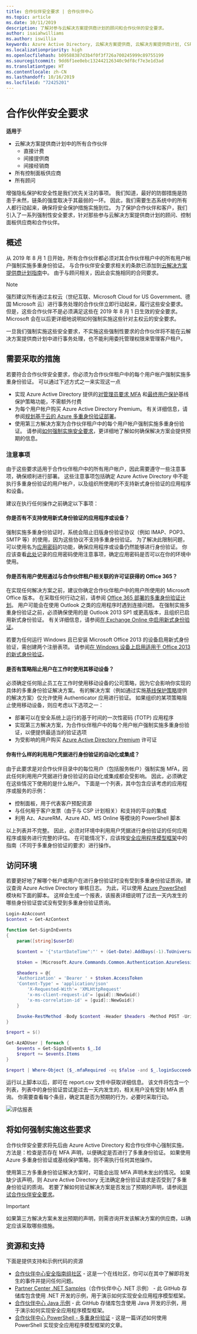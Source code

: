 ```yaml
---
title: 合作伙伴安全要求 | 合作伙伴中心
ms.topic: article
ms.date: 10/11/2019
description: 了解对参与云解决方案提供商计划的顾问和合作伙伴的安全要求。
author: isaiahwilliams
ms.author: iswillia
keywords: Azure Active Directory, 云解决方案提供商, 云解决方案提供商计划, CSP, 控制面板供应商, CPV, 多重身份验证, MFA, 安全应用程序模型, 安全应用模型, 安全性
ms.localizationpriority: high
ms.openlocfilehash: b09588387d3b4f0f3f726a700245999c89755199
ms.sourcegitcommit: 9dd6f1ee0ebc132442126340c9df8cf7e3e1d3ad
ms.translationtype: HT
ms.contentlocale: zh-CN
ms.lasthandoff: 10/16/2019
ms.locfileid: "72425201"
---
```

# <a name="partner-security-requirements"></a>合作伙伴安全要求

**适用于**

- 云解决方案提供商计划中的所有合作伙伴
  - 直接计费
  - 间接提供商
  - 间接经销商
- 所有控制面板供应商
- 所有顾问

增强隐私保护和安全性是我们优先关注的事项。 我们知道，最好的防御措施是防患于未然，链条的强度取决于其最弱的一环。 因此，我们需要生态系统中的所有人都行动起来，确保将安全保护措施实施到位。 为了保护合作伙伴和客户，我们引入了一系列强制性安全要求，针对那些参与云解决方案提供商计划的顾问、控制面板供应商和合作伙伴。

## <a name="overview"></a>概述

从 2019 年 8 月 1 日开始，所有合作伙伴都必须对其合作伙伴租户中的所有用户帐户强制实施多重身份验证。 与合作伙伴安全要求相关的条款已添加到[云解决方案提供商计划指南](https://go.microsoft.com/fwlink/p/?LinkId=617100)中。 由于与顾问相关，因此会实施相同的合同要求。

> [!NOTE]
> 强烈建议所有通过主权云（世纪互联、Microsoft Cloud for US Government、德国 Microsoft 云）进行事务处理的合作伙伴立即行动起来，履行这些安全要求。 但是，这些合作伙伴不是必须满足这些在 2019 年 8 月 1 日生效的安全要求。 Microsoft 会在以后更详细地说明如何强制实施这些针对主权云的安全要求。

一旦我们强制实施这些安全要求，不实施这些强制性要求的合作伙伴将不能在云解决方案提供商计划中进行事务处理，也不能利用委托管理权限来管理客户租户。

## <a name="actions-that-you-need-to-take"></a>需要采取的措施

若要符合合作伙伴安全要求，你必须为合作伙伴租户中的每个用户帐户强制实施多重身份验证。 可以通过下述方式之一来实现这一点

- 实现 Azure Active Directory 提供的[对管理员要求 MFA](/azure/active-directory/conditional-access/howto-baseline-protect-administrators) 和[最终用户保护](/azure/active-directory/conditional-access/howto-baseline-protect-end-users)基线保护策略功能，不需额外付费
- 为每个用户帐户购买 Azure Active Directory Premium。 有关详细信息，请参阅[规划基于云的 Azure 多重身份验证部署](https://docs.microsoft.com/azure/active-directory/authentication/howto-mfa-getstarted)。
- 使用第三方解决方案为合作伙伴租户中的每个用户帐户强制实施多重身份验证。 请参阅[如何强制实施安全要求](#how-the-requirements-will-be-enforced)，更详细地了解如何确保解决方案会提供预期的信息。

### <a name="consideration"></a>注意事项

由于这些要求适用于合作伙伴租户中的所有用户帐户，因此需要遵守一些注意事项，确保顺利进行部署。 这些注意事项包括确定 Azure Active Directory 中不能执行多重身份验证的用户帐户，以及组织所使用的不支持新式身份验证的应用程序和设备。

建议在执行任何操作之前确定以下事项：

#### <a name="do-you-have-an-application-or-device-that-does-not-support-the-use-of-modern-authentication"></a>你是否有不支持使用新式身份验证的应用程序或设备？

强制实施多重身份验证时，系统会阻止旧版身份验证协议（例如 IMAP、POP3、SMTP 等）的使用，因为这些协议不支持多重身份验证。 为了解决此限制问题，可以使用名为[应用密码](https://docs.microsoft.com/azure/active-directory/authentication/howto-mfa-mfasettings#app-passwords)的功能，确保应用程序或设备仍然能够进行身份验证。 你应该查看[此处](https://docs.microsoft.com/azure/active-directory/authentication/howto-mfa-mfasettings#considerations-about-app-passwords)记录的应用密码使用注意事项，确定应用密码是否可以在你的环境中使用。

#### <a name="do-you-have-users-using-office-365-provided-by-licenses-associated-with-your-partner-tenant"></a>你是否有用户使用通过与合作伙伴租户相关联的许可证获得的 Office 365？

在实现任何解决方案之前，建议你确定合作伙伴租户中的用户所使用的 Microsoft Office 版本。 在采取任何行动之前，请参阅 [Office 365 部署的多重身份验证计划](https://docs.microsoft.com/office365/admin/security-and-compliance/multi-factor-authentication-plan#enable-mfa)。 用户可能会在使用 Outlook 之类的应用程序时遇到连接问题。 在强制实施多重身份验证之前，必须确保使用的是 Outlook 2013 SP1 或更高版本，且组织已启用新式身份验证。 有关详细信息，请参阅[在 Exchange Online 中启用新式身份验证](https://docs.microsoft.com/exchange/clients-and-mobile-in-exchange-online/enable-or-disable-modern-authentication-in-exchange-online)。

若要为任何运行 Windows 且已安装 Microsoft Office 2013 的设备启用新式身份验证，需创建两个注册表项。 请参阅[在 Windows 设备上启用适用于 Office 2013 的新式身份验证](https://docs.microsoft.com/office365/admin/security-and-compliance/enable-modern-authentication)。

#### <a name="is-there-a-policy-preventing-any-of-your-users-from-using-their-mobile-devices-while-working"></a>是否有策略阻止用户在工作时使用其移动设备？

必须确定任何阻止员工在工作时使用移动设备的公司策略，因为它会影响你实现的具体的多重身份验证解决方案。 有的解决方案（例如通过实施[基线保护策略](/azure/active-directory/conditional-access/concept-baseline-protection)提供的解决方案）仅允许使用 Authenticator 应用进行验证。 如果组织的某项策略阻止使用移动设备，则应考虑以下选项之一：

- 部署可以在安全系统上运行的基于时间的一次性密码 (TOTP) 应用程序
- 实现第三方解决方案，为合作伙伴租户中的每个用户帐户强制实施多重身份验证，以便提供最适当的验证选项
- 为受影响的用户购买 [Azure Active Directory Premium](https://azure.microsoft.com/pricing/details/active-directory/) 许可证

#### <a name="what-automation-or-integration-do-you-have-that-leverages-user-credentials-for-authentication"></a>你有什么样的利用用户凭据进行身份验证的自动化或集成？

由于此要求是对合作伙伴目录中的每位用户（包括服务帐户）强制实施 MFA，因此任何利用用户凭据进行身份验证的自动化或集成都会受影响。 因此，必须确定在这些情况下使用的是什么帐户。 下面是一个列表，其中包含应该考虑的应用程序或服务的示例：

- 控制面板，用于代表客户预配资源
- 与任何用于客户发票（由于与 CSP 计划相关）和支持的平台的集成
- 利用 Az、AzureRM、Azure AD、MS Online 等模块的 PowerShell 脚本

以上列表并不完整。 因此，必须对环境中利用用户凭据进行身份验证的任何应用程序或服务进行完整的评估。 在可能情况下，应该按[安全应用程序模型框架](https://docs.microsoft.com/partner-center/develop/enable-secure-app-model)中的指南（不同于多重身份验证的要求）进行操作。

## <a name="accessing-your-environment"></a>访问环境

若要更好地了解哪个帐户或用户在进行身份验证时没有受到多重身份验证质询，建议查询 Azure Active Directory 审核日志。 为此，可以使用 [Azure PowerShell](https://docs.microsoft.com/powershell/azure/overview) 模块和下面的脚本。 这样会生成一个报表，该报表详细说明了过去一天内发生的哪些身份验证尝试没有受到多重身份验证质询。

```powershell
Login-AzAccount
$context = Get-AzContext

function Get-SignInEvents
{
    param([string]$userId)

    $content = '{"startDateTime":"' + (Get-Date).AddDays(-1).ToUniversalTime().ToString("yyyy-MM-ddT05:00:00.000Z") + '","endDateTime":"' + (Get-Date).ToUniversalTime().ToString("yyyy-MM-ddTHH:mm:ss.fffZ")  + '","userId":"' + $userId +'","riskState":[],"totalRisk":[],"realtimeRisk":[],"tokenIssuerType":[],"isAdfsEnabled":false}'

    $token = [Microsoft.Azure.Commands.Common.Authentication.AzureSession]::Instance.AuthenticationFactory.Authenticate($context.Account, $context.Environment, $context.Tenant.Id, $null, "Never", $null, "74658136-14ec-4630-ad9b-26e160ff0fc6")

    $headers = @{
    'Authorization' = 'Bearer ' + $token.AccessToken
    'Content-Type' = 'application/json'
        'X-Requested-With'= 'XMLHttpRequest'
        'x-ms-client-request-id'= [guid]::NewGuid()
        'x-ms-correlation-id' = [guid]::NewGuid()
    }

    Invoke-RestMethod -Body $content -Header $headers -Method POST -Uri "https://main.iam.ad.ext.azure.com/api/Reports/SignInEventsV3"
}

$report = $()

Get-AzADUser | foreach {
    $events = Get-SignInEvents $_.Id
    $report += $events.Items
}

$report | Where-Object {$_.mfaRequired -eq $false -and $_.loginSucceeded -eq $true} | Select-Object userPrincipalName, userDisplayName, createdDateTime, resourceDisplayName, loginSucceeded, failureReason, mfaRequired, mfaAuthMethod, mfaAuthDetail, mfaResult, @{Name='policies'; Expression={[string]::join(',', $($_.conditionalAccessPolicies | Select-Object displayName).displayName )}}, conditionalAccessStatus | Export-Csv report.csv
```

运行以上脚本以后，即可在 report.csv 文件中获取详细信息。 该文件将包含一个列表，列表中的身份验证尝试是过去一天内发生的，相关用户没有受到 MFA 质询。 你需要查看每个条目，确定其是否为预期的行为，必要时采取行动。

![评估报表](images/security/assessment-report.png)

## <a name="how-the-requirements-will-be-enforced"></a>将如何强制实施这些要求

合作伙伴安全要求将先后由 Azure Active Directory 和合作伙伴中心强制实施，方法是：检查是否存在 MFA 声明，以便确定是否进行了多重身份验证。 如果使用 Azure 多重身份验证或基线保护策略，则不需执行任何其他操作。

使用第三方多重身份验证解决方案时，可能会出现 MFA 声明未发出的情况。 如果缺少该声明，则 Azure Active Directory 无法确定身份验证请求是否受到了多重身份验证的质询。 若要了解如何验证解决方案是否发出了预期的声明，请参阅[测试合作伙伴安全要求](https://docs.microsoft.com/powershell/partnercenter/test-partner-security-requirements)。

> [!IMPORTANT]
> 如果第三方解决方案未发出预期的声明，则需咨询开发该解决方案的供应商，以确定应该采取哪些措施。

## <a name="resources-and-support"></a>资源和支持

下面是提供支持和示例代码的资源

- [合作伙伴中心安全指南组社区](https://www.microsoftpartnercommunity.com/t5/Partner-Center-Security-Guidance/ct-p/partner-center-security-guidance) - 这是一个在线社区，你可以在其中了解即将发生的事件并提问任何问题。
- [Partner Center .NET Samples](https://github.com/microsoft/partner-center-dotnet-samples)（合作伙伴中心 .NET 示例） - 此 GitHub 存储库包含使用 .NET 开发的示例，用于演示如何实现安全应用程序模型框架。
- [合作伙伴中心 Java 示例](https://github.com/microsoft/partner-center-java-samples) - 此 GitHub 存储库包含使用 Java 开发的示例，用于演示如何实现安全应用程序模型框架。
- [合作伙伴中心 PowerShell - 多重身份验证](https://docs.microsoft.com/powershell/partnercenter/multi-factor-auth) - 这是一篇详述如何使用 PowerShell 实现安全应用程序模型框架的文章。
